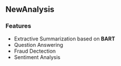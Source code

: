## NewAnalysis

### Features
- Extractive Summarization based on **BART**
- Question Answering
- Fraud Dectection
- Sentiment Analysis

